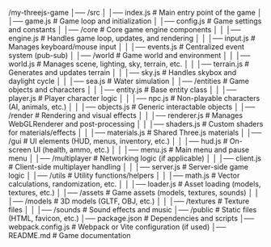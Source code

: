 /my-threejs-game
│── /src
│   │── index.js          # Main entry point of the game
│   │── game.js           # Game loop and initialization
│   │── config.js         # Game settings and constants
│   │── /core             # Core game engine components
│   │   │── engine.js     # Handles game loop, updates, and rendering
│   │   │── input.js      # Manages keyboard/mouse input
│   │   │── events.js     # Centralized event system (pub-sub)
│   │── /world            # Game world and environment
│   │   │── world.js      # Manages scene, lighting, sky, terrain, etc.
│   │   │── terrain.js    # Generates and updates terrain
│   │   │── sky.js        # Handles skybox and daylight cycle
│   │   │── sea.js        # Water simulation
│   │── /entities         # Game objects and characters
│   │   │── entity.js     # Base entity class
│   │   │── player.js     # Player character logic
│   │   │── npc.js        # Non-playable characters (AI, animals, etc.)
│   │   │── objects.js    # Generic interactable objects
│   │── /render           # Rendering and visual effects
│   │   │── renderer.js   # Manages WebGLRenderer and post-processing
│   │   │── shaders.js    # Custom shaders for materials/effects
│   │   │── materials.js  # Shared Three.js materials
│   │── /gui              # UI elements (HUD, menus, inventory, etc.)
│   │   │── hud.js        # On-screen UI (health, ammo, etc.)
│   │   │── menu.js       # Main menu and pause menu
│   │── /multiplayer      # Networking logic (if applicable)
│   │   │── client.js     # Client-side multiplayer handling
│   │   │── server.js     # Server-side game logic
│   │── /utils            # Utility functions/helpers
│   │   │── math.js       # Vector calculations, randomization, etc.
│   │   │── loader.js     # Asset loading (models, textures, etc.)
│   │── /assets           # Game assets (models, textures, sounds)
│   │   │── /models       # 3D models (GLTF, OBJ, etc.)
│   │   │── /textures     # Texture files
│   │   │── /sounds       # Sound effects and music
│── /public               # Static files (HTML, favicon, etc.)
│── package.json          # Dependencies and scripts
│── webpack.config.js     # Webpack or Vite configuration (if used)
│── README.md             # Game documentation